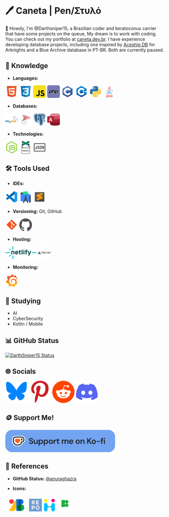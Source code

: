 # 🖊️ Caneta | Pen/Στυλό

👋 Howdy, I'm @Darthsniper15, a Brazilian coder and keratoconus carrier that have some projects on the queue, My dream is to work with coding.
You can check out my portfolio at [caneta.dev.br](https://caneta.dev.br).
I have experience developing database projects, including one inspired by [Aceship DB](https://aceship.github.io/) for Arknights and a Blue Archive database in PT-BR. Both are currently paused.

## 📖 Knowledge

- **Languages:**
  
<img src="https://raw.githubusercontent.com/DarthSniper15/DarthSniper15/refs/heads/main/icons/technologies/html.svg" style="height: 40px; width: 40px"> <img src="https://raw.githubusercontent.com/DarthSniper15/DarthSniper15/refs/heads/main/icons/technologies/css.svg" style="height: 40px; width: 40px"> <img src="https://raw.githubusercontent.com/DarthSniper15/DarthSniper15/refs/heads/main/icons/technologies/javascript.svg" style="height: 40px; width: 40px"> <img src="https://raw.githubusercontent.com/DarthSniper15/DarthSniper15/refs/heads/main/icons/technologies/php.svg" style="height: 40px; width: 40px"> <img src="https://raw.githubusercontent.com/DarthSniper15/DarthSniper15/refs/heads/main/icons/technologies/c.svg" style="height: 40px; width: 40px"> <img src="https://raw.githubusercontent.com/DarthSniper15/DarthSniper15/refs/heads/main/icons/technologies/cpluplus.svg" style="height: 40px; width: 40px"> <img src="https://raw.githubusercontent.com/DarthSniper15/DarthSniper15/refs/heads/main/icons/technologies/python.svg" style="height: 40px; width: 40px"> <img src="https://raw.githubusercontent.com/DarthSniper15/DarthSniper15/refs/heads/main/icons/technologies/java.svg" style="height: 40px; width: 40px">

- **Databases:**

<img src="https://raw.githubusercontent.com/DarthSniper15/DarthSniper15/refs/heads/main/icons/technologies/mysql.svg" style="height: 40px; width: 40px"> <img src="https://raw.githubusercontent.com/DarthSniper15/DarthSniper15/refs/heads/main/icons/technologies/sqlserver.svg" style="height: 40px; width: 40px"> <img src="https://raw.githubusercontent.com/DarthSniper15/DarthSniper15/refs/heads/main/icons/technologies/postgreSQL.svg" style="height: 40px; width: 40px"> <img src="https://raw.githubusercontent.com/DarthSniper15/DarthSniper15/refs/heads/main/icons/technologies/access.svg" style="height: 40px; width: 40px">

- **Technologies:**

 <img src="https://raw.githubusercontent.com/DarthSniper15/DarthSniper15/refs/heads/main/icons/technologies/nodejs.svg" style="height: 40px; width: 40px"> <img src="https://raw.githubusercontent.com/DarthSniper15/DarthSniper15/refs/heads/main/icons/technologies/puppeteer.svg" style="height: 40px; width: 40px;"> <img src="https://raw.githubusercontent.com/DarthSniper15/DarthSniper15/refs/heads/main/icons/technologies/json.svg" style="height: 40px; width: 40px;">

## 🛠️ Tools Used

- **IDEs:**

<img src="https://raw.githubusercontent.com/DarthSniper15/DarthSniper15/refs/heads/main/icons/technologies/vscode.svg" style="height: 40px; width: 40px;"> <img src="https://raw.githubusercontent.com/DarthSniper15/DarthSniper15/refs/heads/main/icons/technologies/androidstudio.svg" style="height: 40px; width: 40px;"> <img src="https://raw.githubusercontent.com/DarthSniper15/DarthSniper15/refs/heads/main/icons/technologies/sublime.svg" style="height: 40px; width: 40px;">

- **Versioning:** Git, GitHub

<img src="https://raw.githubusercontent.com/DarthSniper15/DarthSniper15/refs/heads/main/icons/technologies/git.svg" style="height: 40px; width: 40px;"> <img src="https://raw.githubusercontent.com/DarthSniper15/DarthSniper15/refs/heads/main/icons/technologies/github.svg" style="height: 40px; width: 40px;">

- **Hosting:**

<img src="https://raw.githubusercontent.com/DarthSniper15/DarthSniper15/refs/heads/main/icons/technologies/Netlify.svg" style="height: 40px; width: auto;"> <img src="https://raw.githubusercontent.com/DarthSniper15/DarthSniper15/refs/heads/main/icons/technologies/vercel.svg" style="height: 40px; width: auto;">

- **Monitoring:**

<img src="https://raw.githubusercontent.com/DarthSniper15/DarthSniper15/refs/heads/main/icons/technologies/grafana.svg" style="height: 40px; width: 40px;" href="https://grafana.com/">

## 🧠 Studying

- AI
- CyberSecurity
- Kotlin / Mobile

## 📊 GitHub Status
[![DarthSniper15 Status](https://my-readme-status.vercel.app/api?username=darthsniper15&show_icons=true&theme=github_dark_dimmed&border_radius=5&custom_title=Darthsniper15%20GitHub%20Stats&textbold=true&rank_icon=github&hide=stars,prs&include_all_commits)](https://github.com/DarthSniper15)

## 🌐 Socials

[![Bluesky](https://raw.githubusercontent.com/darthsniper15/darthsniper15/main/icons/bsky.svg)](https://www.bsky.app/profile/caneta.dev.br) [![Pinterest](https://raw.githubusercontent.com/darthsniper15/darthsniper15/main/icons/pinterest.svg)](https://br.pinterest.com/DarthSniper15) [![Reddit](https://raw.githubusercontent.com/darthsniper15/darthsniper15/main/icons/reddit.svg)](https://www.reddit.com/u/DarthSniper15) [![Discord](https://raw.githubusercontent.com/darthsniper15/darthsniper15/main/icons/discord.svg)](https://discord.com/users/300964894713577482/)

## 🪙 Support Me!

<a href="https://ko-fi.com/darthsniper15"><img src="https://raw.githubusercontent.com/darthsniper15/darthsniper15/main/icons/kofi-button.png" style="height: 70px; width: auto"></a>

## 📂 References

- **GitHub Status:**
[@anuraghazra](https://github.com/anuraghazra)

- **Icons:**

<a href="fonts.google.com"><img src="https://raw.githubusercontent.com/DarthSniper15/DarthSniper15/refs/heads/main/icons/referencias/googlefonts.png" style="height: 40px; width: auto;"></a>
<a href="https://www.svgrepo.com/"><img src="https://raw.githubusercontent.com/DarthSniper15/DarthSniper15/refs/heads/main/icons/referencias/repo.png" style="height: 40px; width: auto;"></a>
<a href="https://icon-icons.com"><img src="https://raw.githubusercontent.com/DarthSniper15/DarthSniper15/refs/heads/main/icons/referencias/ficons.svg" style="height: 40px; width: 40px;"></a>
<a href="https://icons8.com"><img src="https://raw.githubusercontent.com/DarthSniper15/DarthSniper15/refs/heads/main/icons/referencias/icons8.svg" style="height: 50px; width: 50px;"></a>

<!---
DarthSniper15/DarthSniper15 is a ✨ special ✨ repository because its `README.md` (this file) appears on your GitHub profile.
You can click the Preview link to take a look at your changes.
--->
